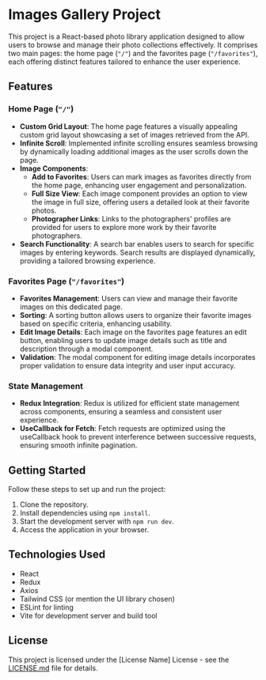 # Images Gallery Project

This project is a React-based photo library application designed to allow users to browse and manage their photo collections effectively. It comprises two main pages: the home page (`"/"`) and the favorites page (`"/favorites"`), each offering distinct features tailored to enhance the user experience.

## Features

### Home Page (`"/"`)

- **Custom Grid Layout**: The home page features a visually appealing custom grid layout showcasing a set of images retrieved from the API.
- **Infinite Scroll**: Implemented infinite scrolling ensures seamless browsing by dynamically loading additional images as the user scrolls down the page.
- **Image Components**:
  - **Add to Favorites**: Users can mark images as favorites directly from the home page, enhancing user engagement and personalization.
  - **Full Size View**: Each image component provides an option to view the image in full size, offering users a detailed look at their favorite photos.
  - **Photographer Links**: Links to the photographers' profiles are provided for users to explore more work by their favorite photographers.
- **Search Functionality**: A search bar enables users to search for specific images by entering keywords. Search results are displayed dynamically, providing a tailored browsing experience.

### Favorites Page (`"/favorites"`)

- **Favorites Management**: Users can view and manage their favorite images on this dedicated page.
- **Sorting**: A sorting button allows users to organize their favorite images based on specific criteria, enhancing usability.
- **Edit Image Details**: Each image on the favorites page features an edit button, enabling users to update image details such as title and description through a modal component.
- **Validation**: The modal component for editing image details incorporates proper validation to ensure data integrity and user input accuracy.

### State Management

- **Redux Integration**: Redux is utilized for efficient state management across components, ensuring a seamless and consistent user experience.
- **UseCallback for Fetch**: Fetch requests are optimized using the useCallback hook to prevent interference between successive requests, ensuring smooth infinite pagination.

## Getting Started

Follow these steps to set up and run the project:

1. Clone the repository.
2. Install dependencies using `npm install`.
3. Start the development server with `npm run dev`.
4. Access the application in your browser.

## Technologies Used

- React
- Redux
- Axios
- Tailwind CSS (or mention the UI library chosen)
- ESLint for linting
- Vite for development server and build tool

## License

This project is licensed under the [License Name] License - see the [LICENSE.md](LICENSE.md) file for details.
